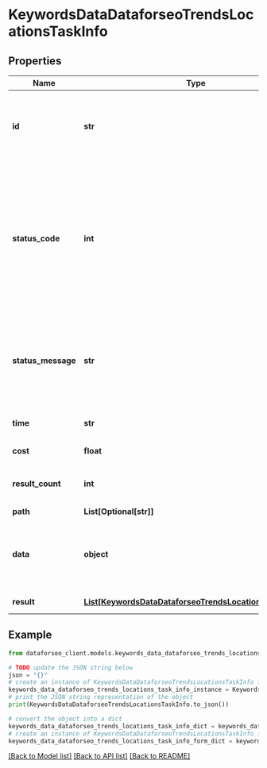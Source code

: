 # KeywordsDataDataforseoTrendsLocationsTaskInfo


## Properties

Name | Type | Description | Notes
------------ | ------------- | ------------- | -------------
**id** | **str** | task identifier unique task identifier in our system in the UUID format | [optional] 
**status_code** | **int** | status code of the task generated by DataForSEO, can be within the following range: 10000-60000 you can find the full list of the response codes here | [optional] 
**status_message** | **str** | informational message of the task you can find the full list of general informational messages here | [optional] 
**time** | **str** | execution time, seconds | [optional] 
**cost** | **float** | total tasks cost, USD | [optional] 
**result_count** | **int** | number of elements in the result array | [optional] 
**path** | **List[Optional[str]]** | URL path | [optional] 
**data** | **object** | contains the same parameters that you specified in the POST request | [optional] 
**result** | [**List[KeywordsDataDataforseoTrendsLocationsResultInfo]**](KeywordsDataDataforseoTrendsLocationsResultInfo.md) | array of results | [optional] 

## Example

```python
from dataforseo_client.models.keywords_data_dataforseo_trends_locations_task_info import KeywordsDataDataforseoTrendsLocationsTaskInfo

# TODO update the JSON string below
json = "{}"
# create an instance of KeywordsDataDataforseoTrendsLocationsTaskInfo from a JSON string
keywords_data_dataforseo_trends_locations_task_info_instance = KeywordsDataDataforseoTrendsLocationsTaskInfo.from_json(json)
# print the JSON string representation of the object
print(KeywordsDataDataforseoTrendsLocationsTaskInfo.to_json())

# convert the object into a dict
keywords_data_dataforseo_trends_locations_task_info_dict = keywords_data_dataforseo_trends_locations_task_info_instance.to_dict()
# create an instance of KeywordsDataDataforseoTrendsLocationsTaskInfo from a dict
keywords_data_dataforseo_trends_locations_task_info_form_dict = keywords_data_dataforseo_trends_locations_task_info.from_dict(keywords_data_dataforseo_trends_locations_task_info_dict)
```
[[Back to Model list]](../README.md#documentation-for-models) [[Back to API list]](../README.md#documentation-for-api-endpoints) [[Back to README]](../README.md)


